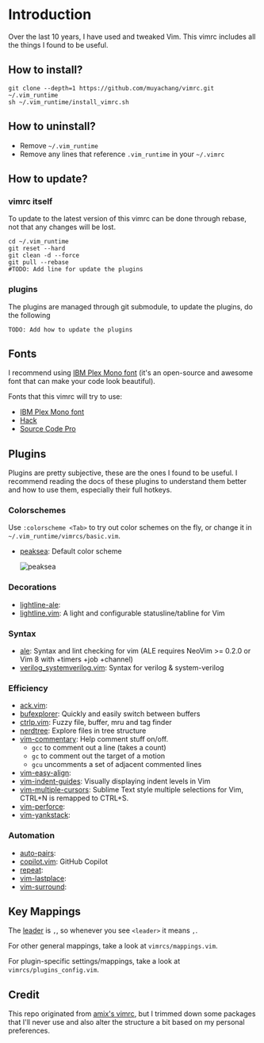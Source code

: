 
# Introduction

Over the last 10 years, I have used and tweaked Vim. This vimrc includes all the things I found to be useful.


## How to install?

	git clone --depth=1 https://github.com/muyachang/vimrc.git ~/.vim_runtime
	sh ~/.vim_runtime/install_vimrc.sh


## How to uninstall?

* Remove `~/.vim_runtime`
* Remove any lines that reference `.vim_runtime` in your `~/.vimrc`


## How to update?

### vimrc itself
To update to the latest version of this vimrc can be done through rebase, not that any changes will be lost.

    cd ~/.vim_runtime
    git reset --hard
    git clean -d --force
    git pull --rebase
	#TODO: Add line for update the plugins

### plugins
The plugins are managed through git submodule, to update the plugins, do the following

    TODO: Add how to update the plugins


## Fonts

I recommend using [IBM Plex Mono font](https://github.com/IBM/plex) (it's an open-source and awesome font that can make your code look beautiful).

Fonts that this vimrc will try to use:

* [IBM Plex Mono font](https://github.com/IBM/plex)
* [Hack](http://sourcefoundry.org/hack/)
* [Source Code Pro](https://adobe-fonts.github.io/source-code-pro/)


## Plugins

Plugins are pretty subjective, these are the ones I found to be useful. I recommend reading the docs of these plugins to understand them better and how to use them, especially their full hotkeys.

### Colorschemes

Use `:colorscheme <Tab>` to try out color schemes on the fly, or change it in `~/.vim_runtime/vimrcs/basic.vim`.

* [peaksea](https://github.com/vim-scripts/peaksea): Default color scheme

  ![peaksea](https://camo.githubusercontent.com/8ecb61871e2adb81c439d85b28124bb70c78f600156b784ea4512953a0992cee/687474703a2f2f692e696d6775722e636f6d2f3554706536536a2e6a7067)

### Decorations

* [lightline-ale](https://github.com/maximbaz/lightline-ale.git): 
* [lightline.vim](https://github.com/itchyny/lightline.vim): A light and configurable statusline/tabline for Vim

### Syntax

* [ale](https://github.com/dense-analysis/ale): Syntax and lint checking for vim (ALE requires NeoVim >= 0.2.0 or Vim 8 with +timers +job +channel)
* [verilog_systemverilog.vim](https://github.com/vhda/verilog_systemverilog.vim.git): Syntax for verilog & system-verilog

### Efficiency

* [ack.vim](https://github.com/mileszs/ack.vim.git):
* [bufexplorer](https://github.com/jlanzarotta/bufexplorer.git): Quickly and easily switch between buffers
* [ctrlp.vim](https://github.com/ctrlpvim/ctrlp.vim): Fuzzy file, buffer, mru and tag finder
* [nerdtree](https://github.com/preservim/nerdtree): Explore files in tree structure
* [vim-commentary](https://github.com/tpope/vim-commentary): Help comment stuff on/off.
	* `gcc` to comment out a line (takes a count)
	* `gc` to comment out the target of a motion
	* `gcu` uncomments a set of adjacent commented lines
* [vim-easy-align](https://github.com/junegunn/vim-easy-align.git):
* [vim-indent-guides](https://github.com/nathanaelkane/vim-indent-guides): Visually displaying indent levels in Vim
* [vim-multiple-cursors](https://github.com/terryma/vim-multiple-cursors): Sublime Text style multiple selections for Vim, CTRL+N is remapped to CTRL+S.
* [vim-perforce](https://github.com/nfvs/vim-perforce.git):
* [vim-yankstack](https://github.com/maxbrunsfeld/vim-yankstack.git):


### Automation

* [auto-pairs](https://github.com/jiangmiao/auto-pairs.git):
* [copilot.vim](https://github.com/github/copilot.vim): GitHub Copilot
* [repeat](https://tpope.io/vim/repeat.git):
* [vim-lastplace](https://github.com/farmergreg/vim-lastplace.git):
* [vim-surround](https://github.com/tpope/vim-surround.git): 


## Key Mappings

The [leader](http://learnvimscriptthehardway.stevelosh.com/chapters/06.html#leader) is `,`, so whenever you see `<leader>` it means `,`.

For other general mappings, take a look at `vimrcs/mappings.vim`.

For plugin-specific settings/mappings, take a look at `vimrcs/plugins_config.vim`.


## Credit

This repo originated from [amix's vimrc](https://github.com/amix/vimrc), but I trimmed down some packages that I'll never use and also alter the structure a bit based on my personal preferences.

